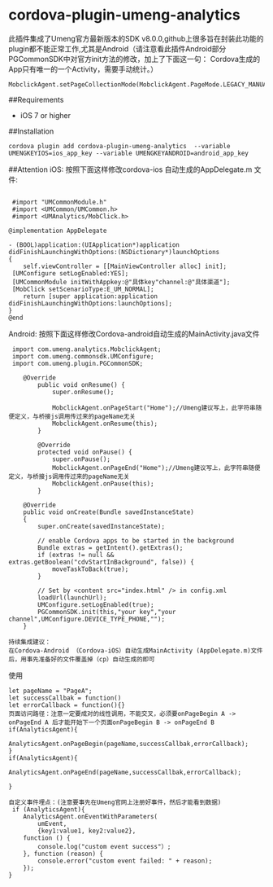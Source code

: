 # cordova-plugin-umeng-analytics
此插件集成了Umeng官方最新版本的SDK v8.0.0,github上很多旨在封装此功能的plugin都不能正常工作,尤其是Android（请注意看此插件Android部分PGCommonSDK中对官方init方法的修改，加上了下面这一句：
Cordova生成的App只有唯一的一个Activity，需要手动统计。）
```$xslt
MobclickAgent.setPageCollectionMode(MobclickAgent.PageMode.LEGACY_MANUAL);
```

##Requirements

 - iOS 7 or higher

##Installation

    cordova plugin add cordova-plugin-umeng-analytics  --variable UMENGKEYIOS=ios_app_key --variable UMENGKEYANDROID=android_app_key

##Attention
iOS:
按照下面这样修改cordova-ios 自动生成的AppDelegate.m 文件:
```

 #import "UMCommonModule.h" 
 #import <UMCommon/UMCommon.h> 
 #import <UMAnalytics/MobClick.h>

@implementation AppDelegate

- (BOOL)application:(UIApplication*)application didFinishLaunchingWithOptions:(NSDictionary*)launchOptions
{
    self.viewController = [[MainViewController alloc] init]; 
 [UMConfigure setLogEnabled:YES];
 [UMCommonModule initWithAppkey:@"具体key"channel:@"具体渠道"]; 
 [MobClick setScenarioType:E_UM_NORMAL];
    return [super application:application didFinishLaunchingWithOptions:launchOptions];
}  
@end
```

Android:
按照下面这样修改Cordova-android自动生成的MainActivity.java文件
```
 import com.umeng.analytics.MobclickAgent; 
 import com.umeng.commonsdk.UMConfigure; 
 import com.umeng.plugin.PGCommonSDK;

    @Override
        public void onResume() {
            super.onResume();
    
            MobclickAgent.onPageStart("Home");//Umeng建议写上，此字符串随便定义，与桥接js调用传过来的pageName无关
            MobclickAgent.onResume(this);
        }
    
        @Override
        protected void onPause() {
            super.onPause();
            MobclickAgent.onPageEnd("Home");//Umeng建议写上，此字符串随便定义，与桥接js调用传过来的pageName无关
            MobclickAgent.onPause(this);
        }

    @Override
    public void onCreate(Bundle savedInstanceState)
    {
        super.onCreate(savedInstanceState);

        // enable Cordova apps to be started in the background
        Bundle extras = getIntent().getExtras();
        if (extras != null && extras.getBoolean("cdvStartInBackground", false)) {
            moveTaskToBack(true);
        }

        // Set by <content src="index.html" /> in config.xml
        loadUrl(launchUrl);
        UMConfigure.setLogEnabled(true); 
        PGCommonSDK.init(this,"your key","your channel",UMConfigure.DEVICE_TYPE_PHONE,"");
    }

 ``` 
 ```
持续集成建议：
在Cordova-Android （Cordova-iOS）自动生成MainActivity (AppDelegate.m)文件后，用事先准备好的文件覆盖掉（cp）自动生成的即可
```
使用
```
let pageName = "PageA";
let successCallbak = function()
let errorCallback = function(){}
页面访问路径：注意一定要成对的线性调用，不能交叉，必须要onPageBegin A -> onPageEnd A 后才能开始下一个页面onPageBegin B -> onPageEnd B
if(AnalyticsAgent){
        AnalyticsAgent.onPageBegin(pageName,successCallbak,errorCallback);
}
if(AnalyticsAgent){
        AnalyticsAgent.onPageEnd(pageName,successCallbak,errorCallback);
    
}

自定义事件埋点：(注意要事先在Umeng官网上注册好事件，然后才能看到数据)
 if (AnalyticsAgent){
    AnalyticsAgent.onEventWithParameters(
        umEvent,
        {key1:value1, key2:value2}, 
    function () {
        console.log("custom event success"）;
    }, function (reason) {
        console.error("custom event failed: " + reason);
    });
}
```